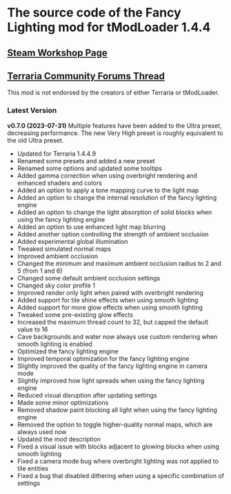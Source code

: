 ﻿# The source code of the Fancy Lighting mod for tModLoader 1.4.4

## [Steam Workshop Page](https://steamcommunity.com/sharedfiles/filedetails/?id=2822950837)
## [Terraria Community Forums Thread](https://forums.terraria.org/index.php?threads/fancy-lighting-mod.113067/)

This mod is not endorsed by the creators of either Terraria or tModLoader.

### Latest Version

**v0.7.0 (2023-07-31)**
Multiple features have been added to the Ultra preset, decreasing performance. The new Very High preset is roughly equivalent to the old Ultra preset.
- Updated for Terraria 1.4.4.9
- Renamed some presets and added a new preset
- Renamed some options and updated some tooltips
- Added gamma correction when using overbright rendering and enhanced shaders and colors
- Added an option to apply a tone mapping curve to the light map
- Added an option to change the internal resolution of the fancy lighting engine
- Added an option to change the light absorption of solid blocks when using the fancy lighting engine
- Added an option to use enhanced light map blurring
- Added another option controlling the strength of ambient occlusion
- Added experimental global illumination
- Tweaked simulated normal maps
- Improved ambient occlusion
- Changed the minimum and maximum ambient occlusion radius to 2 and 5 (from 1 and 6)
- Changed some default ambient occlusion settings
- Changed sky color profile 1
- Improved render only light when paired with overbright rendering
- Added support for tile shine effects when using smooth lighting
- Added support for more glow effects when using smooth lighting
- Tweaked some pre-existing glow effects
- Increased the maximum thread count to 32, but capped the default value to 16
- Cave backgrounds and water now always use custom rendering when smooth lighting is enabled
- Optimized the fancy lighting engine
- Improved temporal optimization for the fancy lighting engine
- Slightly improved the quality of the fancy lighting engine in camera mode
- Slightly improved how light spreads when using the fancy lighting engine
- Reduced visual disruption after updating settings
- Made some minor optimizations
- Removed shadow paint blocking all light when using the fancy lighting engine
- Removed the option to toggle higher-quality normal maps, which are always used now
- Updated the mod description
- Fixed a visual issue with blocks adjacent to glowing blocks when using smooth lighting
- Fixed a camera mode bug where overbright lighting was not applied to tile entities
- Fixed a bug that disabled dithering when using a specific combination of settings
